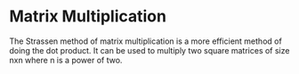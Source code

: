 # Matrix Multiplication
The Strassen method of matrix multiplication is a more efficient method of doing the dot product. 
It can be used to multiply two square matrices of size nxn where n is a power of two. 
